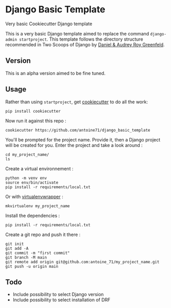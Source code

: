 # Django Basic Template
Very basic Cookiecutter Django template

This is a very basic Django template aimed to replace the command `django-admin startproject`. This template follows the directory structure recommended in Two Scoops of Django by [Daniel & Audrey Roy Greenfeld](https://daniel.roygreenfeld.com/).

## Version
This is an alpha version aimed to be fine tuned.

## Usage

Rather than using `startproject`, get [cookiecutter](https://github.com/cookiecutter/cookiecutter) to do all the work:
```
pip install cookiecutter
```

Now run it against this repo :
```
cookiecutter https://github.com/antoine71/django_basic_template
```

You'll be prompted for the project name. Provide it, then a Django project will be created for you. Enter the project and take a look around :
```
cd my_project_name/
ls
```

Create a virtual environnement :
```
python -m venv env
source env/bin/activate
pip install -r requirements/local.txt
```

Or with [virtualenvwrapper](https://pypi.org/project/virtualenvwrapper/) :
```
mkvirtualenv my_project_name
```

Install the dependencies :
```
pip install -r requirements/local.txt
```

Create a git repo and push it there :
```
git init
git add -A
git commit -m "first commit"
git branch -M main
git remote add origin git@github.com:antoine_71/my_project_name.git
git push -u origin main
```

## Todo

* Include possibility to select Django version
* Include possibility to select installation of DRF